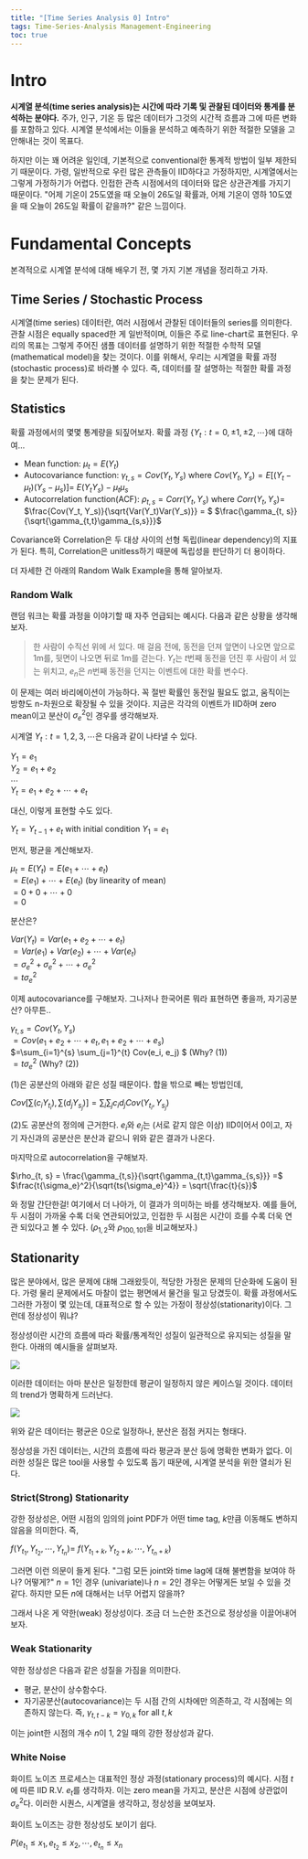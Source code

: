 ```yaml
---
title: "[Time Series Analysis 0] Intro"
tags: Time-Series-Analysis Management-Engineering
toc: true
---
```


# Intro
**시계열 분석(time series analysis)는 시간에 따라 기록 및 관찰된 데이터와 통계를 분석하는 분야다.** 주가, 인구, 기온 등 많은 데이터가 그것의 시간적 흐름과 그에 따른 변화를 포함하고 있다. 시계열 분석에서는 이들을 분석하고 예측하기 위한 적절한 모델을 고안해내는 것이 목표다.

하지만 이는 꽤 어려운 일인데, 기본적으로 conventional한 통계적 방법이 일부 제한되기 때문이다. 가령, 일반적으로 우린 많은 관측들이 IID하다고 가정하지만, 시계열에서는 그렇게 가정하기가 어렵다. 인접한 관측 시점에서의 데이터와 많은 상관관계를 가지기 때문이다. "어제 기온이 25도였을 때 오늘이 26도일 확률과, 어제 기온이 영하 10도였을 때 오늘이 26도일 확률이 같을까?" 같은 느낌이다.


# Fundamental Concepts
본격적으로 시계열 분석에 대해 배우기 전, 몇 가지 기본 개념을 정리하고 가자.

## Time Series / Stochastic Process
시계열(time series) 데이터란, 여러 시점에서 관찰된 데이터들의 series를 의미한다. 관찰 시점은 equally spaced한 게 일반적이며, 이들은 주로 line-chart로 표현된다. 우리의 목표는 그렇게 주어진 샘플 데이터를 설명하기 위한 적절한 수학적 모델(mathematical model)을 찾는 것이다. 이를 위해서, 우리는 시계열을 확률 과정(stochastic process)로 바라볼 수 있다. 즉, 데이터를 잘 설명하는 적절한 확률 과정을 찾는 문제가 된다.

## Statistics
확률 과정에서의 몇몇 통계량을 되짚어보자. 확률 과정 $\{Y_t: t = 0, \pm 1, \pm 2, \cdots \}$에 대하여...

- Mean function: $\mu_t = E(Y_t)$
- Autocovariance function: $\gamma_{t, s} = Cov(Y_t, Y_s)$ where $Cov(Y_t, Y_s) = E[(Y_t - \mu_t)(Y_s - \mu_s)] =$ $E(Y_tY_s) - \mu_t\mu_s$
- Autocorrelation function(ACF): $\rho_{t, s} = Corr(Y_t, Y_s)$ where $Corr(Y_t, Y_s) =$ $\frac{Cov(Y_t, Y_s)}{\sqrt{Var(Y_t)Var(Y_s)}} = $ $\frac{\gamma_{t, s}}{\sqrt{\gamma_{t,t}\gamma_{s,s}}}$

Covariance와 Correlation은 두 대상 사이의 선형 독립(linear dependency)의 지표가 된다. 특히, Correlation은 unitless하기 때문에 독립성을 판단하기 더 용이하다.

더 자세한 건 아래의 Random Walk Example을 통해 알아보자.

### Random Walk
랜덤 워크는 확률 과정을 이야기할 때 자주 언급되는 예시다. 다음과 같은 상황을 생각해보자.

> 한 사람이 수직선 위에 서 있다. 매 걸음 전에, 동전을 던져 앞면이 나오면 앞으로 1m를, 뒷면이 나오면 뒤로 1m를 걷는다. $Y_t$는 $t$번째 동전을 던진 후 사람이 서 있는 위치고, $e_n$은 $n$번째 동전을 던지는 이벤트에 대한 확률 변수다.

이 문제는 여러 바리에이션이 가능하다. 꼭 절반 확률인 동전일 필요도 없고, 움직이는 방향도 n-차원으로 확장될 수 있을 것이다. 지금은 각각의 이벤트가 IID하며 zero mean이고 분산이 ${\sigma_e}^2$인 경우를 생각해보자.

시계열 ${Y_t: t = 1, 2, 3, \cdots}$은 다음과 같이 나타낼 수 있다.

$Y_1 = e_1$
<br>$Y_2 = e_1 + e_2$
<br>$\cdots$
<br>$Y_t = e_1 + e_2 + \cdots + e_t$

대신, 이렇게 표현할 수도 있다.

$Y_t = Y_{t-1} + e_t$ with initial condition $Y_1 = e_1$

먼저, 평균을 계산해보자.

$\mu_t = E(Y_t) = E(e_1 + \cdots + e_t)$
<br>$= E(e_1) + \cdots + E(e_t)$ (by linearity of mean)
<br>$= 0+0+\cdots + 0$
<br>$=0$

분산은?

$Var(Y_t) = Var(e_1 + e_2 + \cdots + e_t)$
<br>$=Var(e_1) + Var(e_2) + \cdots + Var(e_t)$
<br>$={\sigma_e}^2 +{\sigma_e}^2 + \cdots + {\sigma_e}^2$
<br>$=t{\sigma_e}^2$

이제 autocovariance를 구해보자. 그나저나 한국어론 뭐라 표현하면 좋을까, 자기공분산? 아무튼..

$\gamma_{t, s} = Cov(Y_t, Y_s)$
<br> $=Cov(e_1 + e_2 + \cdots + e_t, e_1 + e_2 + \cdots + e_s)$
<br> $=\sum_{i=1}^{s} \sum_{j=1}^{t} Cov(e_i, e_j) $ (Why? (1))
<br> $=t{\sigma_e}^2$ (Why? (2))

(1)은 공분산의 아래와 같은 성질 때문이다. 합을 밖으로 빼는 방법인데,

$Cov[\sum(c_iY_{t_i}), \sum(d_jY_{s_j})] = \sum_i \sum_j c_id_j Cov(Y_{t_i}, Y_{s_j})$

(2)도 공분산의 정의에 근거한다. $e_i$와 $e_j$는 (서로 같지 않은 이상) IID이어서 0이고, 자기 자신과의 공분산은 분산과 같으니 위와 같은 결과가 나온다.

마지막으로 autocorrelation을 구해보자.

$\rho_{t, s} = \frac{\gamma_{t,s}}{\sqrt{\gamma_{t,t}\gamma_{s,s}}} =$ $\frac{t{\sigma_e}^2}{\sqrt{ts{\sigma_e}^4}} = \sqrt{\frac{t}{s}}$

와 정말 간단한걸! 여기에서 더 나아가, 이 결과가 의미하는 바를 생각해보자. 예를 들어, 두 시점이 가까울 수록 더욱 연관되어있고, 인접한 두 시점은 시간이 흐를 수록 더욱 연관 되있다고 볼 수 있다. ($\rho_{1,2}$와 $\rho_{100,101}$을 비교해보자.)


## Stationarity
많은 분야에서, 많은 문제에 대해 그래왔듯이, 적당한 가정은 문제의 단순화에 도움이 된다. 가령 물리 문제에서도 마찰이 없는 평면에서 물건을 밀고 당겼듯이. 확률 과정에서도 그러한 가정이 몇 있는데, 대표적으로 할 수 있는 가정이 정상성(stationarity)이다. 그런데 정상성이 뭐냐?

정상성이란 시간의 흐름에 따라 확률/통계적인 성질이 일관적으로 유지되는 성질을 말한다. 아래의 예시들을 살펴보자.

![](/imgs/mge/tsa1.png)

이러한 데이터는 아마 분산은 일정한데 평균이 일정하지 않은 케이스일 것이다. 데이터의 trend가 명확하게 드러난다.

![](/imgs/mge/tsa2.png)

위와 같은 데이터는 평균은 0으로 일정하나, 분산은 점점 커지는 형태다.

정상성을 가진 데이터는, 시간의 흐름에 따라 평균과 분산 등에 명확한 변화가 없다. 이러한 성질은 많은 tool을 사용할 수 있도록 돕기 때문에, 시계열 분석을 위한 열쇠가 된다.

### Strict(Strong) Stationarity
강한 정상성은, 어떤 시점의 임의의 joint PDF가 어떤 time tag, $k$만큼 이동해도 변하지 않음을 의미한다. 즉,

$f(Y_{t_1}, Y_{t_2}, \cdots, Y_{t_n}) =$ $f(Y_{t_1+k}, Y_{t_2+k}, \cdots, Y_{t_n+k})$

그러면 이런 의문이 들게 된다. "그럼 모든 joint와 time lag에 대해 불변함을 보여야 하나? 어떻게?" $n=1$인 경우 (univariate)나 $n=2$인 경우는 어떻게든 보일 수 있을 것 같다. 하지만 모든 $n$에 대해서는 너무 어렵지 않을까?

그래서 나온 게 약한(weak) 정상성이다. 조금 더 느슨한 조건으로 정상성을 이끌어내어 보자.

### Weak Stationarity
약한 정상성은 다음과 같은 성질을 가짐을 의미한다.

- 평균, 분산이 상수함수다.
- 자기공분산(autocovariance)는 두 시점 간의 시차에만 의존하고, 각 시점에는 의존하지 않는다. 즉, $\gamma_{t, t-k} = \gamma_{0, k}$ for all $t, k$

이는 joint한 시점의 개수 $n$이 1, 2일 때의 강한 정상성과 같다.


### White Noise
화이트 노이즈 프로세스는 대표적인 정상 과정(stationary process)의 예시다. 시점 $t$에 따른 IID R.V. $e_t$를 생각하자. 이는 zero mean을 가지고, 분산은 시점에 상관없이 ${\sigma_e}^2$다. 이러한 시퀀스, 시계열을 생각하고, 정상성을 보여보자.

화이트 노이즈는 강한 정상성도 보이기 쉽다.

$P(e_t_1 \le x_1, e_t_2 \le x_2, \cdots, e_t_n \le x_n$

